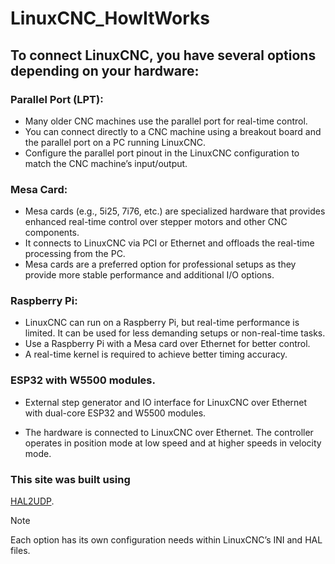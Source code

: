 # LinuxCNC_HowItWorks


## To connect LinuxCNC, you have several options depending on your hardware:

### Parallel Port (LPT):

- Many older CNC machines use the parallel port for real-time control.
- You can connect directly to a CNC machine using a breakout board and the parallel port on a PC running LinuxCNC.
- Configure the parallel port pinout in the LinuxCNC configuration to match the CNC machine’s input/output.



### Mesa Card:

- Mesa cards (e.g., 5i25, 7i76, etc.) are specialized hardware that provides enhanced real-time control over stepper motors and other CNC components.
- It connects to LinuxCNC via PCI or Ethernet and offloads the real-time processing from the PC.
- Mesa cards are a preferred option for professional setups as they provide more stable performance and additional I/O options.


### Raspberry Pi:

- LinuxCNC can run on a Raspberry Pi, but real-time performance is limited. It can be used for less demanding setups or non-real-time tasks.
- Use a Raspberry Pi with a Mesa card over Ethernet for better control.
-  A real-time kernel is required to achieve better timing accuracy.


### ESP32 with W5500 modules.
- External step generator and IO interface for LinuxCNC over Ethernet with dual-core ESP32 and W5500 modules.

- The hardware is connected to LinuxCNC over Ethernet. The controller operates in position mode at low speed and at higher speeds in velocity mode.


### This site was built using 
[HAL2UDP](https://github.com/jzolee/HAL2UDP).




> [!NOTE]
> Each option has its own configuration needs within LinuxCNC’s INI and HAL files.


